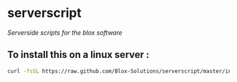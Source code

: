 # serverscript

*Serverside scripts for the blox software*

## To install this on a linux server :

```bash
curl -fsSL https://raw.github.com/Blox-Solutions/serverscript/master/install.sh | bash 
```
